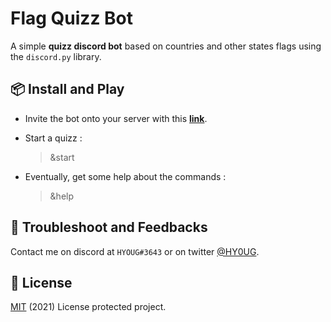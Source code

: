 # Flag Quizz Bot
A simple **quizz discord bot** based on countries and other states flags using the `discord.py` library.

## 📦 Install and Play

* Invite the bot onto your server with this [**link**](https://discord.com/api/oauth2/authorize?client_id=714888550667124766&permissions=116800&scope=bot).

* Start a quizz :
   > &start

* Eventually, get some help about the commands :
   > &help

## 🔧 Troubleshoot and Feedbacks
Contact me on discord at `HYOUG#3643` or on twitter [@HY0UG](https://twitter.com/HY0UG).

## 📜 License 
[MIT](https://choosealicense.com/licenses/mit/) (2021) License protected project.
